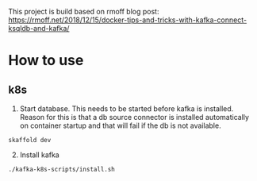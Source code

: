 This project is build based on rmoff blog post: https://rmoff.net/2018/12/15/docker-tips-and-tricks-with-kafka-connect-ksqldb-and-kafka/

# How to use

## k8s

1. Start database. This needs to be started before kafka is installed. Reason for this is
that a db source connector is installed automatically on container startup
and that will fail if the db is not available.
```shell
skaffold dev
```

2. Install kafka
```shell
./kafka-k8s-scripts/install.sh
```